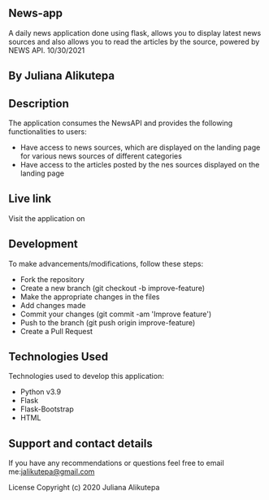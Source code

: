 ## News-app
A daily news application done using flask, allows you to display latest news sources and also allows you to read the articles by the source, powered by NEWS API. 10/30/2021

## By Juliana Alikutepa

## Description
The application consumes the NewsAPI and provides the following functionalities to users:

* Have access to news sources, which are displayed on the landing page for various news sources of different categories
* Have access to the articles posted by the nes sources displayed on the landing page

## Live link
Visit the application on 

## Development
To make advancements/modifications, follow these steps:

* Fork the repository
* Create a new branch (git checkout -b improve-feature)
* Make the appropriate changes in the files
* Add changes made
* Commit your changes (git commit -am 'Improve feature')
* Push to the branch (git push origin improve-feature)
* Create a Pull Request

## Technologies Used
Technologies used to develop this application:

* Python v3.9
* Flask 
* Flask-Bootstrap
* HTML

## Support and contact details
If you have any recommendations or questions feel free to email me:jalikutepa@gmail.com

License
Copyright (c) 2020 Juliana Alikutepa